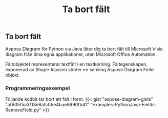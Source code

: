 ﻿---
title: Ta bort fält
type: docs
weight: 20
url: /sv/python-java/remove-fields/
description: Det här avsnittet förklarar hur man tar bort fält.
---
## **Ta bort fält**
 Aspose.Diagram för Python via Java låter dig ta bort fält till Microsoft Visio diagram från dina egna applikationer, utan Microsoft Office Automation.

Fältobjektet representerar textfält i en textkörning. Fältegenskapen, exponerad av Shape-klassen stöder en samling Aspose.Diagram.Field-objekt.

### **Programmeringsexempel**
Följande kodbit tar bort ett fält i form.
{{< gist "aspose-diagram-gists" "af605f5a3113e8afc05e4bae8990fb41" "Examples-PythonJava-Fields-RemoveField.py" >}}


